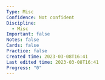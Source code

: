 ```yaml
---
Type: Misc
Confidence: Not confident
Discipline:
  - Misc
Important: false
Notes: false
Cards: false
Practice: false
Created time: 2023-03-08T16:41
Last edited time: 2023-03-08T16:41
Progress: "0"
---
```

